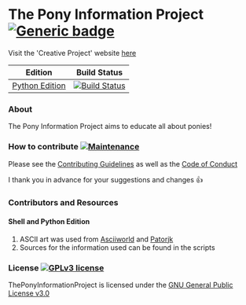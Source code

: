 # The Pony Information Project [![Generic badge](https://img.shields.io/badge/Creative-Project-<COLOR>.svg)](https://harens.github.io/CreativeProject/)

Visit the 'Creative Project' website [here](https://harens.github.io/CreativeProject/)

| Edition  | Build Status |
| ------------- | ------------- |
| [Python Edition](https://github.com/harens/ThePonyInformationProject/tree/Python-Edition)  | [![Build Status](https://travis-ci.org/harens/ThePonyInformationProject.svg?branch=Python-Edition)](https://travis-ci.org/harens/ThePonyInformationProject)  |

### About
The Pony Information Project aims to educate all about ponies!

### How to contribute [![Maintenance](https://img.shields.io/badge/Maintained%3F-yes-green.svg)](https://github.com/harens/ThePonyInformationProject/graphs/commit-activity)
Please see the [Contributing Guidelines](https://github.com/harens/ThePonyInformationProject/blob/master/CONTRIBUTING.md) as well as the [Code of Conduct](https://github.com/harens/ThePonyInformationProject/blob/master/CODE_OF_CONDUCT.md)

I thank you in advance for your suggestions and changes :+1:
### Contributors and Resources
#### Shell and Python Edition
1. ASCII art was used from [Asciiworld](http://www.asciiworld.com/-Horses-.html) and [Patorjk](http://patorjk.com/software/taag/)
2. Sources for the information used can be found in the scripts

### License [![GPLv3 license](https://img.shields.io/badge/License-GPLv3-blue.svg)](https://github.com/harens/PyPony/blob/master/LICENSE)
ThePonyInformationProject is licensed under the [GNU General Public License v3.0](https://github.com/harens/PyPony/blob/master/LICENSE)

